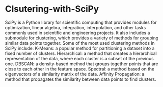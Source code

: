# Clsutering-with-SciPy
SciPy is a Python library for scientific computing that provides modules for optimization, linear algebra, integration, interpolation, and other tasks commonly used in scientific and engineering projects. It also includes a submodule for clustering, which provides a variety of methods for grouping similar data points together. Some of the most used clustering methods in SciPy include:
K-Means: a popular method for partitioning a dataset into a fixed number of clusters.
Hierarchical: a method that creates a hierarchical representation of the data, where each cluster is a subset of the previous one.
DBSCAN: a density-based method that groups together points that are close to each other in the feature space.
Spectral: a method based on the eigenvectors of a similarity matrix of the data.
Affinity Propagation: a method that propagates the similarity between data points to find clusters.
